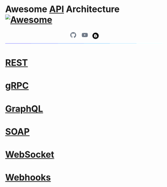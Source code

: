 # Awesome [API](https://en.wikipedia.org/wiki/API) Architecture [![Awesome](https://awesome.re/badge.svg)](https://awesome.re) 

<p align="center">
    <a href="https://github.com/cybersecurity-dev/"><img height="25" src="https://github.com/cybersecurity-dev/cybersecurity-dev/blob/main/assets/github.svg" alt="GitHub"></a>
    &nbsp;
    <a href="https://www.youtube.com/@CyberThreatDefence"><img height="25" src="https://github.com/cybersecurity-dev/cybersecurity-dev/blob/main/assets/youtube.svg" alt="YouTube"></a>
    &nbsp;
    <a href="https://cyberthreatdefence.com/my_awesome_lists"><img height="20" src="https://github.com/cybersecurity-dev/cybersecurity-dev/blob/main/assets/blog.svg" alt="My Awesome Lists"></a>
    <img src="https://github.com/cybersecurity-dev/cybersecurity-dev/blob/main/assets/bar.gif">
</p>


# [REST](https://en.wikipedia.org/wiki/REST)

# [gRPC](https://en.wikipedia.org/wiki/GRPC)

# [GraphQL](https://en.wikipedia.org/wiki/GraphQL)

# [SOAP](https://en.wikipedia.org/wiki/SOAP)

# [WebSocket](https://en.wikipedia.org/wiki/WebSocket)

# [Webhooks](https://en.wikipedia.org/wiki/Webhook)
